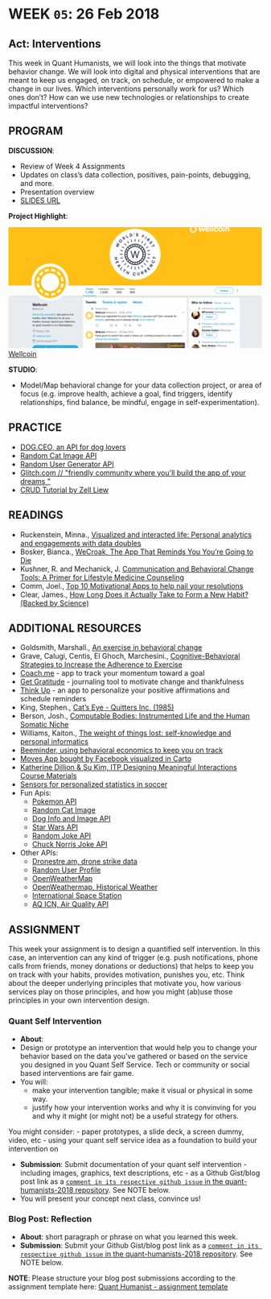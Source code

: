 # WEEK `05`: 26 Feb 2018
##  Act: Interventions
This week in Quant Humanists, we will look into the things that motivate behavior change. We will look into digital and physical interventions that are meant to keep us engaged, on track, on schedule, or empowered to make a change in our lives. Which interventions personally work for us? Which ones don’t? How can we use new technologies or relationships to create impactful interventions?


## PROGRAM

**DISCUSSION**:
 
- Review of Week 4 Assignments
- Updates on class’s data collection, positives, pain-points, debugging, and more. 
- Presentation overview 
- [SLIDES URL](https://docs.google.com/presentation/d/1bO7ZcrxedCThtAxMg2WOnh6UheT6TDdUEwyEBycTAWc/edit#slide=id.g322da65d49_0_144)

**Project Highlight**:

![Well coin twitter page](assets/images/wellcoin-001.png)
[Wellcoin](https://www.digitaltrends.com/health-fitness/wellcoin-health-currency-wearables/)

**STUDIO**:

- Model/Map behavioral change for your data collection project, or area of focus (e.g. improve health, achieve a goal, find triggers, identify relationships, find balance, be mindful, engage in self-experimentation).

## PRACTICE

- [DOG.CEO, an API for dog lovers](https://dog.ceo/)
- [Random Cat Image API](http://random.cat/meow)
- [Random User Generator API](https://randomuser.me/)
- [Glitch.com // "friendly community where you'll build the app of your dreams " ](https://glitch.com/)
- [CRUD Tutorial by Zell Liew](https://zellwk.com/blog/crud-express-mongodb/)

## READINGS

- Ruckenstein, Minna., [Visualized and interacted life: Personal analytics and engagements with data doubles](http://www.mdpi.com/2075-4698/4/1/68pdf)
- Bosker, Bianca., [WeCroak, The App That Reminds You You’re Going to Die
](https://www.theatlantic.com/magazine/archive/2018/01/when-death-pings/546587/)
- Kushner, R. and Mechanick, J. [Communication and Behavioral Change Tools: A Primer for Lifestyle Medicine Counseling](https://link.springer.com/chapter/10.1007/978-3-319-24687-1_3)
- Comm, Joel., [Top 10 Motivational Apps to help nail your resolutions](https://www.inc.com/joel-comm/top-10-motivational-apps-that-will-help-you-nail-your-resolutions.html)
- Clear, James., [How Long Does it Actually Take to Form a New Habit? (Backed by Science)](https://jamesclear.com/new-habit)


## ADDITIONAL RESOURCES

- Goldsmith, Marshall., [An exercise in behavioral change](https://hbr.org/2010/01/an-exercise-in-changing-yourse)
- Grave, Calugi, Centis, El Ghoch, Marchesini., [Cognitive-Behavioral Strategies to Increase the Adherence to Exercise](https://www.ncbi.nlm.nih.gov/pmc/articles/PMC2968119/)
- [Coach.me](https://www.coach.me/) - app to track your momentum toward a goal
- [Get Gratitude](http://getgratitude.co/) - journaling tool to motivate change and thankfulness
- [Think Up](https://itunes.apple.com/us/app/thinkup-positive-affirmations/id906660772?mt=8) - an app to personalize your positive affirmations and schedule reminders
- King, Stephen., [Cat’s Eye - Quitters Inc. (1985)](https://www.youtube.com/watch?v=-2w7ksD0ZlE)
- Berson, Josh., [Computable Bodies: Instrumented Life and the Human Somatic Niche](https://www.bloomsbury.com/uk/computable-bodies-9781472527622/)
- Williams, Kaiton., [The weight of things lost: self-knowledge and personal informatics](http://www.personalinformatics.org/docs/chi2013/williams.pdf)
- [Beeminder, using behavioral economics to keep you on track](https://www.beeminder.com/)
- [Moves App bought by Facebook visualized in Carto](https://carto.com/blog/moves-bought-by-facebook-visualized-by-cartodb/)
- [Katherine Dillion & Su Kim, ITP Designing Meaningful Interactions Course Materials](https://itp.nyu.edu/~kd49/ux/)
- [Sensors for personalized statistics in soccer](http://gadgetsandwearables.com/2018/02/02/soccer-training-sensor/)
- Fun Apis:
    + [Pokemon API](https://pokeapi.co/docsv2/)
    + [Random Cat Image](http://random.cat/meow)
    + [Dog Info and Image API](https://dog.ceo/dog-api/)
    + [Star Wars API](https://swapi.co/)
    + [Random Joke API](https://icanhazdadjoke.com/api)
    + [Chuck Norris Joke API](https://api.chucknorris.io/)
- Other APIs:
    + [Dronestre.am, drone strike data](https://www.programmableweb.com/api/dronestream)
    + [Random User Profile](https://randomuser.me/)
    + [OpenWeatherMap](http://openweathermap.org/)
    + [OpenWeathermap, Historical Weather](https://openweathermap.org/history)
    + [International Space Station](http://open-notify.org/Open-Notify-API/ISS-Location-Now/)
    + [AQ ICN, Air Quality API](http://aqicn.org/api/)


## ASSIGNMENT

This week your assignment is to design a quantified self intervention. In this case, an intervention can any kind of trigger (e.g. push notifications, phone calls from friends, money donations or deductions) that helps to keep you on track with your habits, provides motivation, punishes you, etc. Think about the deeper underlying principles that motivate you, how various services play on those principles, and how you might (ab)use those principles in your own intervention design. 

### Quant Self Intervention
- **About**:  
-  Design or prototype an intervention that would help you to change your behavior based on the data you've gathered or based on the service you designed in you Quant Self Service. Tech or community or social based interventions are fair game.
-  You will:
    - make your intervention tangible; make it visual or physical in some way. 
    - justify how your intervention works and why it is convinving for you and why it might (or might not) be a useful strategy for others.

You might consider: 
    - paper prototypes, a slide deck, a screen dummy, video, etc
    - using your quant self service idea as a foundation to build your intervention on

- **Submission**: Submit documentation of your quant self intervention - including images, graphics, text descriptions, etc - as a Github Gist/blog post link as a [`comment in its respective github issue` in the quant-humanists-2018 repository](https://github.com/joeyklee/quant-humanists-2018/issues). See NOTE below.
- You will present your concept next class, convince us!


### Blog Post: Reflection
- **About**: short paragraph or phrase on what you learned this week.
- **Submission**: Submit your Github Gist/blog post link as a [`comment in its respective github issue` in the quant-humanists-2018 repository](https://github.com/joeyklee/quant-humanists-2018/issues). See NOTE below.


**NOTE**: Please structure your blog post submissions according to the assignment template here: [Quant Humanist - assignment template](https://github.com/joeyklee/quant-humanists-2018/blob/master/_templates/assignment-submission-template.md)

